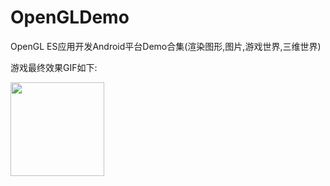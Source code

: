 # OpenGLDemo
OpenGL ES应用开发Android平台Demo合集(渲染图形,图片,游戏世界,三维世界)

游戏最终效果GIF如下:

<img width="150" height="150" src="https://github.com/OMGyan/OpenGLDemo/blob/master/airhockeytouch/screen/qhvdb-jxdjf.gif"/>
